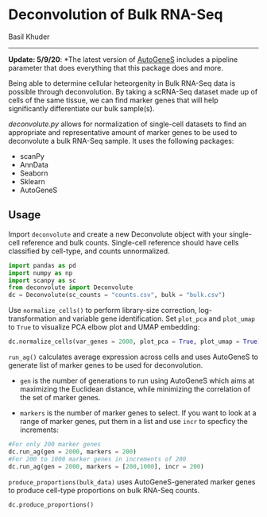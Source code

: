# Deconvolution of Bulk RNA-Seq
Basil Khuder

-------
**Update: 5/9/20**: *The latest version of [AutoGeneS](https://autogenes.readthedocs.io/en/latest/getting_started.html) includes a pipeline parameter that does everything that this package does and more. 

Being able to determine cellular heteorgenity in Bulk RNA-Seq data is possible through deconvolution. By taking a scRNA-Seq dataset made 
up of cells of the same tissue, we can find marker genes that will help significantly differentiate our bulk sample(s). 

*deconvolute.py* allows for normalization of single-cell datasets to find an appropriate and representative amount of  marker genes to be used to deconvolute a bulk RNA-Seq sample. It uses the following packages: 

- scanPy
- AnnData
- Seaborn
- Sklearn
- AutoGeneS

## Usage

Import ```deconvolute``` and create a new Deconvolute object with your single-cell reference and bulk counts. Single-cell reference should have cells classified by cell-type, and counts unnormalized.

``` python
import pandas as pd
import numpy as np
import scanpy as sc
from deconvolute import Deconvolute
dc = Deconvolute(sc_counts = "counts.csv", bulk = "bulk.csv")
```
Use ```normalize_cells()``` to perform library-size correction, log-transformation and variable gene identification. Set ```plot_pca``` and ```plot_umap``` to ```True``` to visualize PCA elbow plot and UMAP embedding:

``` python
dc.normalize_cells(var_genes = 2000, plot_pca = True, plot_umap = True)
```

```run_ag()``` calculates average expression across cells and uses AutoGeneS to generate list of marker genes to be used for deconvolution. 

  - ```gen``` is the number of generations to run using AutoGeneS which aims at maximizing the Euclidean distance, while minimizing the correlation of the set of marker genes. 

  - ```markers``` is the number of marker genes to select. If you want to look at a range of marker genes, put them in a list and use  ```incr``` to specficy the increments:

``` python
#For only 200 marker genes
dc.run_ag(gen = 2000, markers = 200)
#For 200 to 1000 marker genes in increments of 200
dc.run_ag(gen = 2000, markers = [200,1000], incr = 200)
```

```produce_proportions(bulk_data)``` uses AutoGeneS-generated marker genes to produce cell-type proportions on bulk RNA-Seq counts. 

``` python
dc.produce_proportions()
```
